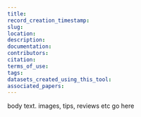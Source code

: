 ```yaml
---
title:
record_creation_timestamp:
slug:
location:
description:
documentation:
contributors:
citation:
terms_of_use:
tags:
datasets_created_using_this_tool:
associated_papers:
---
```


body text. images, tips, reviews etc go here